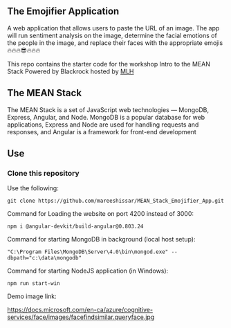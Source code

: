 ## The Emojifier Application
A web application that allows users to paste the URL of an image. The app will run sentiment analysis on the image, determine the facial emotions of the people in the image, and replace their faces with the appropriate emojis 🔥🔥🔥😎🔥🔥🔥

This repo contains the starter code for the workshop Intro to the MEAN Stack Powered by Blackrock hosted by [MLH](https://mlh.io/)

## The MEAN Stack
The MEAN Stack is a set of JavaScript web technologies — MongoDB, Express, Angular, and Node. MongoDB is a popular database for web applications, Express and Node are used for handling requests and responses, and Angular is a framework for front-end development

## Use
### Clone this repository
Use the following:

```shell
git clone https://github.com/mareeshissar/MEAN_Stack_Emojifier_App.git
```
Command for Loading the website on port 4200 instead of 3000:

```shell
npm i @angular-devkit/build-angular@0.803.24
```
Command for starting MongoDB in background (local host setup):

```shell
"C:\Program Files\MongoDB\Server\4.0\bin\mongod.exe" --dbpath="c:\data\mongodb"
```

Command for starting NodeJS application (in Windows):

```shell
npm run start-win
```
Demo image link:

https://docs.microsoft.com/en-ca/azure/cognitive-services/face/images/facefindsimilar.queryface.jpg
